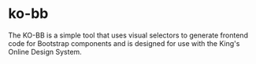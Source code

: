 # ko-bb

The KO-BB is a simple tool that uses visual selectors to generate frontend code for Bootstrap components
and is designed for use with the King's Online Design System.
